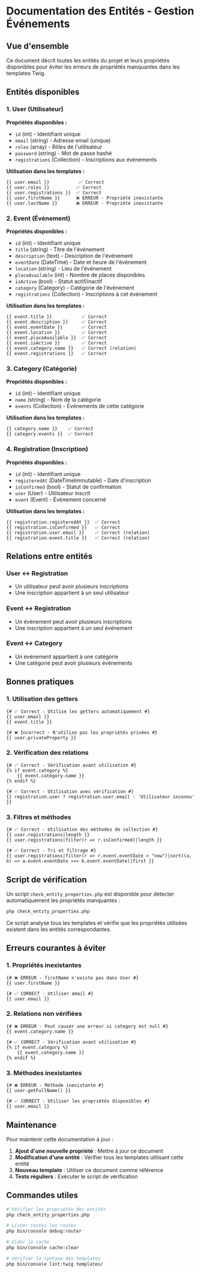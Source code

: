 # Documentation des Entités - Gestion Événements

## Vue d'ensemble

Ce document décrit toutes les entités du projet et leurs propriétés disponibles pour éviter les erreurs de propriétés manquantes dans les templates Twig.

## Entités disponibles

### 1. User (Utilisateur)

**Propriétés disponibles :**
- `id` (int) - Identifiant unique
- `email` (string) - Adresse email (unique)
- `roles` (array) - Rôles de l'utilisateur
- `password` (string) - Mot de passe hashé
- `registrations` (Collection) - Inscriptions aux événements

**Utilisation dans les templates :**
```twig
{{ user.email }}           ✅ Correct
{{ user.roles }}          ✅ Correct
{{ user.registrations }}  ✅ Correct
{{ user.firstName }}      ❌ ERREUR - Propriété inexistante
{{ user.lastName }}       ❌ ERREUR - Propriété inexistante
```

### 2. Event (Événement)

**Propriétés disponibles :**
- `id` (int) - Identifiant unique
- `title` (string) - Titre de l'événement
- `description` (text) - Description de l'événement
- `eventDate` (DateTime) - Date et heure de l'événement
- `location` (string) - Lieu de l'événement
- `placeAvailable` (int) - Nombre de places disponibles
- `isActive` (bool) - Statut actif/inactif
- `category` (Category) - Catégorie de l'événement
- `registrations` (Collection) - Inscriptions à cet événement

**Utilisation dans les templates :**
```twig
{{ event.title }}           ✅ Correct
{{ event.description }}     ✅ Correct
{{ event.eventDate }}       ✅ Correct
{{ event.location }}        ✅ Correct
{{ event.placeAvailable }}  ✅ Correct
{{ event.isActive }}        ✅ Correct
{{ event.category.name }}   ✅ Correct (relation)
{{ event.registrations }}   ✅ Correct
```

### 3. Category (Catégorie)

**Propriétés disponibles :**
- `id` (int) - Identifiant unique
- `name` (string) - Nom de la catégorie
- `events` (Collection) - Événements de cette catégorie

**Utilisation dans les templates :**
```twig
{{ category.name }}    ✅ Correct
{{ category.events }}  ✅ Correct
```

### 4. Registration (Inscription)

**Propriétés disponibles :**
- `id` (int) - Identifiant unique
- `registeredAt` (DateTimeImmutable) - Date d'inscription
- `isConfirmed` (bool) - Statut de confirmation
- `user` (User) - Utilisateur inscrit
- `event` (Event) - Événement concerné

**Utilisation dans les templates :**
```twig
{{ registration.registeredAt }}  ✅ Correct
{{ registration.isConfirmed }}   ✅ Correct
{{ registration.user.email }}    ✅ Correct (relation)
{{ registration.event.title }}   ✅ Correct (relation)
```

## Relations entre entités

### User ↔ Registration
- Un utilisateur peut avoir plusieurs inscriptions
- Une inscription appartient à un seul utilisateur

### Event ↔ Registration
- Un événement peut avoir plusieurs inscriptions
- Une inscription appartient à un seul événement

### Event ↔ Category
- Un événement appartient à une catégorie
- Une catégorie peut avoir plusieurs événements

## Bonnes pratiques

### 1. Utilisation des getters
```twig
{# ✅ Correct - Utilise les getters automatiquement #}
{{ user.email }}
{{ event.title }}

{# ❌ Incorrect - N'utilise pas les propriétés privées #}
{{ user.privateProperty }}
```

### 2. Vérification des relations
```twig
{# ✅ Correct - Vérification avant utilisation #}
{% if event.category %}
    {{ event.category.name }}
{% endif %}

{# ✅ Correct - Utilisation avec vérification #}
{{ registration.user ? registration.user.email : 'Utilisateur inconnu' }}
```

### 3. Filtres et méthodes
```twig
{# ✅ Correct - Utilisation des méthodes de collection #}
{{ user.registrations|length }}
{{ user.registrations|filter(r => r.isConfirmed)|length }}

{# ✅ Correct - Tri et filtrage #}
{{ user.registrations|filter(r => r.event.eventDate > "now")|sort((a, b) => a.event.eventDate <=> b.event.eventDate)|first }}
```

## Script de vérification

Un script `check_entity_properties.php` est disponible pour détecter automatiquement les propriétés manquantes :

```bash
php check_entity_properties.php
```

Ce script analyse tous les templates et vérifie que les propriétés utilisées existent dans les entités correspondantes.

## Erreurs courantes à éviter

### 1. Propriétés inexistantes
```twig
{# ❌ ERREUR - firstName n'existe pas dans User #}
{{ user.firstName }}

{# ✅ CORRECT - Utiliser email #}
{{ user.email }}
```

### 2. Relations non vérifiées
```twig
{# ❌ ERREUR - Peut causer une erreur si category est null #}
{{ event.category.name }}

{# ✅ CORRECT - Vérification avant utilisation #}
{% if event.category %}
    {{ event.category.name }}
{% endif %}
```

### 3. Méthodes inexistantes
```twig
{# ❌ ERREUR - Méthode inexistante #}
{{ user.getFullName() }}

{# ✅ CORRECT - Utiliser les propriétés disponibles #}
{{ user.email }}
```

## Maintenance

Pour maintenir cette documentation à jour :

1. **Ajout d'une nouvelle propriété** : Mettre à jour ce document
2. **Modification d'une entité** : Vérifier tous les templates utilisant cette entité
3. **Nouveau template** : Utiliser ce document comme référence
4. **Tests réguliers** : Exécuter le script de vérification

## Commandes utiles

```bash
# Vérifier les propriétés des entités
php check_entity_properties.php

# Lister toutes les routes
php bin/console debug:router

# Vider le cache
php bin/console cache:clear

# Vérifier la syntaxe des templates
php bin/console lint:twig templates/
``` 